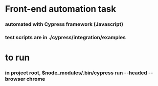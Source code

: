 # Front-end automation task
### automated with Cypress framework (Javascript)
### test scripts are in ./cypress/integration/examples

# to run
### in project root, $node_modules/.bin/cypress run --headed --browser chrome

